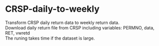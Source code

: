 # CRSP-daily-to-weekly
Transform CRSP daily return data to weekly return data.  
Download daily return file from CRSP including variables: PERMNO, data, RET, vwretd  
The runing takes time if the dataset is large.
